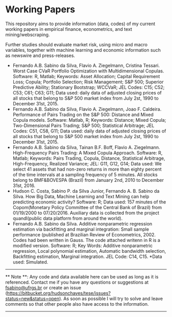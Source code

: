 Working Papers
==============

This repository aims to provide information (data, codes) of my current working papers in empirical finance, econometrics, and text mining/webscraping. 

Further studies should evaluate market risk, using micro and macro variables, together with machine learning and economic information such as newswire and press-releases. 

* Fernando A.B. Sabino da Silva, Flavio A. Ziegelmann, Cristina Tessari. Worst Case CVaR Portfolio Optimization with Multidimensional
Copulas.
Software: R, Matlab;
Keywords: Asset Allocation; Capital Requirement Loss; Copula; Portfolio Selection; Risk Management;
S&P 500; Superior Predictive Ability; Stationary Bootstrap; WCCVaR; 
JEL Codes: C15; C52; C53; C61; C63; G11;
Data used: daily data of adjusted closing prices of all stocks that belong to S&P 500
market index from July 2st, 1990 to December 31st, 2015.
* Fernando A.B. Sabino da Silva, Flavio A. Ziegelmann, Joao F. Caldeira. Performance of Pairs Trading on the S&P 500: Distance and Mixed
Copula models.
Software: Matlab, R;
Keywords: Distance; Mixed Copula; Two-Dimensional Pairs Trading; S&P 500; Statistical Arbitrage;
JEL Codes: C51, C58, G11;
Data used: daily data of adjusted closing prices of all stocks that belong to S&P 500
market index from July 2st, 1990 to December 31st, 2015.
* Fernando A.B. Sabino da Silva, Tainan B.F. Boff, Flavio A. Ziegelmann. High-Frequency Pairs Trading: A Mixed Copula Approach. 
Software: R, Matlab;
Keywords: Pairs Trading, Copula, Distance, Statistical Arbitrage, High-Frequency, Realized Variance;
JEL: G11, G12, G14;
Data used: We select 41 assets that had non-zero returns in more than eighty percent of the time intervals at a sampling frequency of 5 minutes. All stocks belong to BMF&BOVESPA (Brazil) from January 2nd, 2010 to December 31st, 2016.
* Hudson C. Costa, Sabino P. da Silva Junior, Fernando A. B. Sabino da Silva. How Big Data, Machine Learning and Text Mining can help predicting economic activity?
Software: R;
Data used: 157 minutes of the Copom(Monetary Policy Committee of the Central Bank of Brazil) from 01/19/2000 to 07/20/2016. Auxiliary data is collected from the project quandl(public data platform from around the world).
* Fernando A.B. Sabino da Silva. Additive nonparametric regression estimation via backfitting
and marginal integration: Small sample performance (published at Brazilian Review of Econometrics, 2002. Codes had been written in Gauss. The code attached writenn in R is a modified version.
Software: R;
Key Words: Additive nonparametric regression, Local polynomial estimation, Automatic bandwidth selection, Backfitting estimation, Marginal integration.
JEL Code: C14, C15.
*Data used: Simulated.



---
** Note **: Any code and data available here can be used as long as it is referenced. Contact me if you have any questions or suggestions at fsabino@ufrgs.br or create an issue (https://bitbucket.org/hudsonchaves/tese/issues?status=new&status=open). As soon as possible I will try to solve and leave comments so that other people also have access to the information.

---